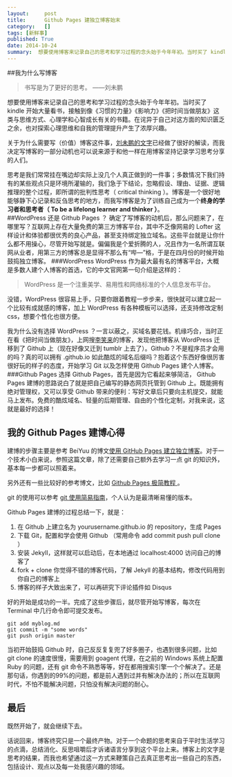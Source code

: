 ```yaml
---
layout:     post
title:      Github Pages 建独立博客始末
category:   []
tags: [新鲜事]
published: True
date: 2014-10-24
summary:  想要使用博客来记录自己的思考和学习过程的念头始于今年年初。当时买了 kindle 开始大量看书，接触到像《习惯的力量》《影响力》《把时间当做朋友》这类与思维方式、心理学和心智成长有关的书籍。在诧异于自己对这方面的知识匮乏之余，也对探索心理思维和自我的管理提升产生了浓厚兴趣...
--- 
```


##我为什么写博客
>书写是为了更好的思考。
> ——刘未鹏

想要使用博客来记录自己的思考和学习过程的念头始于今年年初。当时买了 kindle 开始大量看书，接触到像《习惯的力量》《影响力》《把时间当做朋友》这类与思维方式、心理学和心智成长有关的书籍。在诧异于自己对这方面的知识匮乏之余，也对探索心理思维和自我的管理提升产生了浓厚兴趣。  
  
关于为什么需要写（价值）博客这件事，[刘未鹏的文字](http://mindhacks.cn/2009/02/15/why-you-should-start-blogging-now/)已经做了很好的解读，而我决定写博客的一部分动机也可以说来源于和他一样在用博客坚持记录学习思考分享的人们。   

思考是我们常常挂在嘴边却实际上没几个人真正做到的一件事；多数情况下我们持有的某些观点只是环境所灌输的，我们急于下结论，忽略假设、理由、证据、逻辑推理的整个过程，即所谓的批判性思考（ critical thinking ）。博客是一个很好地能够静下心记录和反刍思考的地方，而我写博客是为了训练自己成为一个**终身的学习者和思考者（ To be a lifelong learner and thinker ）**。  
##WordPress 还是 Github Pages ？
确定了写博客的动机后，那么问题来了，在哪里写？互联网上存在大量免费的第三方博客平台，其中不乏像网易的 Lofter 这样设计和体验都很优秀的良心产品，甚至支持绑定独立域名。这些平台就是让你什么都不用操心，尽管开始写就是。偏偏我是个爱折腾的人，况且作为一名所谓互联网从业者，用第三方的博客总是显得不那么有“哔—”格，于是在四月份的时候开始鼓捣独立博客。
###WordPress
WordPress 作为最大最有名的博客平台，大概是多数人建个人博客的首选，它的中文官网第一句介绍是这样的：
> WordPress 是一个注重美学、易用性和网络标准的个人信息发布平台。

没错，WordPress 很容易上手，只要你跟着教程一步步来，很快就可以建立起一个比较有成就感的博客，加上 WordPress 有各种模板可以选择，还支持修改定制 css，想要个性化也很方便。  
 
我为什么没有选择 WordPress ？一言以蔽之，买域名要花钱。机缘巧合，当时正在看《把时间当做朋友》，上网搜[李笑来](http://xiaolai.github.io)的博客，发现他把博客从 WordPress 迁移到了 Github 上（现在好像又迁到 tumblr 上去了）。Github？不是程序员才会用的吗？真的可以拥有 .github.io 如此酷炫的域名后缀吗？抱着这个东西好像很厉害很好玩的样子的态度，开始学习 Git 以及怎样使用 Github Pages 建个人博客。  
###Github Pages
选择 Github Pages，首先是因为它看起来够简洁， Github Pages 建博的思路说白了就是把自己编写的静态网页托管到 Github 上。既能拥有绝对管理权，又可以享受 Github 带来的便利：写好文章后只要向主机提交，就能马上发布。免费的酷炫域名、轻量的后期管理、自由的个性化定制，对我来说，这就是最好的选择！
## 我的 Github Pages 建博心得
建博的步骤主要是参考 BeiYuu 的博文[使用 GitHub Pages 建立独立博客](http://beiyuu.com/github-pages/)。对于一个技术小白来说，参照这篇文章，除了还需要自己额外去学习一点 git 的知识外，基本每一步都可以照着来。

另外还有一些比较好的参考博文，比如 [Github Pages 极简教程 ](http://www.360doc.com/content/12/0421/09/1016783_205350218.shtml)。    

git 的使用可以参考 [git 使用简易指南](http://www.bootcss.com/p/git-guide/)，个人认为是最清晰易懂的版本。  

Github Pages 建博的过程总结一下，就是：  

1. 在 Github 上建立名为 yourusername.github.io 的 repository，生成 Pages  
2. 下载 Git，配置和学会使用 Github （常用命令 add commit push pull clone ）   
3. 安装 Jekyll，这样就可以启动后，在本地通过 localhost:4000 访问自己的博客了  
4. fork + clone 你觉得不错的博客代码，了解 Jekyll 的基本结构，修改代码用到你自己的博客上  
5. 博客的样子大致出来了，可以再研究下评论插件如 Disqus  
   
好的开始是成功的一半。完成了这些步骤后，就尽管开始写博客，每次在 Terminal 中几行命令即可提交发布。  
  
	git add myblog.md  
	git commit -m "some words"  
	git push origin master
	
当初开始鼓捣 Github 时，自己反反复复兜了好多圈子，也遇到很多问题，比如 git clone 的速度很慢，需要用到 goagent 代理，在之前的 Windows 系统上配置 Ruby 的问题，还有 git 命令不熟悉等等，好在都用搜索引擎一个个解决了。还是那句话，你遇到的99%的问题，都是前人遇到过并有解决办法的；所以在互联网时代，不怕不能解决问题，只怕没有解决问题的耐心。  
## 最后
既然开始了，就会继续下去。  
  
话说回来，博客终究只是一个最终产物。对于一个命题的思考来自于平时生活学习的点滴，总结消化、反思咀嚼后才诉诸语言分享到这个平台上来。博客上的文字是思考的结果，而我也希望通过这一方式来鞭策自己去真正思考出一些自己的东西，包括设计、观点以及每一处我感兴趣的领域。   









